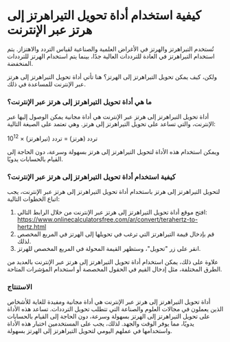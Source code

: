 كيفية استخدام أداة تحويل التيراهرتز إلى هرتز عبر الإنترنت
=========================================================

تُستخدم التيراهرتز والهرتز في الأغراض العلمية والصناعية لقياس التردد والاهتزاز. يتم استخدام التيراهرتز في العادة للترددات العالية جدًا، بينما يتم استخدام الهرتز للترددات المنخفضة.

ولكن، كيف يمكن تحويل التيراهرتز إلى الهرتز؟ هنا تأتي أداة تحويل التيراهرتز إلى هرتز عبر الإنترنت للمساعدة في ذلك.

### ما هي أداة تحويل التيراهرتز إلى هرتز عبر الإنترنت؟

أداة تحويل التيراهرتز إلى هرتز عبر الإنترنت هي أداة مجانية يمكن الوصول إليها عبر الإنترنت، والتي تساعد على تحويل التيراهرتز إلى هرتز. وهي تعتمد على الصيغة التالية:

تردد (هرتز) = تردد (تيراهرتز) × 10<sup>12</sup>

ويمكن استخدام هذه الأداة لتحويل التيراهرتز إلى هرتز بسهولة وسرعة، دون الحاجة إلى القيام بالحسابات يدويًا.

### كيفية استخدام أداة تحويل التيراهرتز إلى هرتز عبر الإنترنت؟

لتحويل التيراهرتز إلى هرتز باستخدام أداة تحويل التيراهرتز إلى هرتز عبر الإنترنت، يجب اتباع الخطوات التالية:

1. افتح موقع أداة تحويل التيراهرتز إلى هرتز عبر الإنترنت من خلال الرابط التالي: <https://www.onlinecalculatorsfree.com/ar/convert/terahertz-to-hertz.html>
2. قم بإدخال قيمة التيراهرتز التي ترغب في تحويلها إلى الهرتز في المربع المخصص لذلك.
3. انقر على زر "تحويل"، وستظهر القيمة المحولة في المربع المخصص للهرتز.

علاوة على ذلك، يمكن استخدام أداة تحويل التيراهرتز إلى هرتز عبر الإنترنت بالعديد من الطرق المختلفة، مثل إدخال القيم في الحقول المخصصة أو استخدام المؤشرات المتاحة.

### الاستنتاج

أداة تحويل التيراهرتز إلى هرتز عبر الإنترنت هي أداة مجانية ومفيدة للغاية للأشخاص الذين يعملون في مجالات العلوم والصناعة التي تتطلب تحويل الترددات. تساعد هذه الأداة على تحويل التيراهرتز إلى الهرتز بسهولة وسرعة، دون الحاجة إلى القيام بالحسابات يدويًا، مما يوفر الوقت والجهد. لذلك، يجب على المستخدمين اختبار هذه الأداة واستخدامها في عملهم اليومي لتحويل التيراهرتز إلى الهرتز بسهولة.